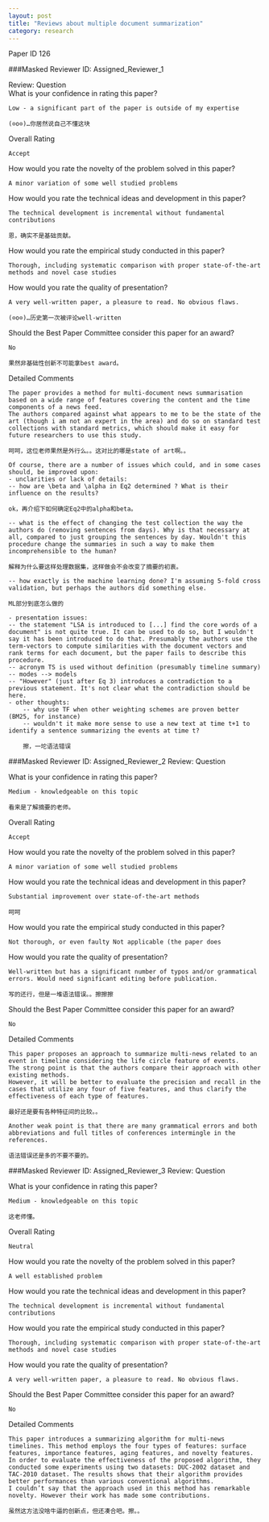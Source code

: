 ```yaml
---
layout: post
title: "Reviews about multiple document summarization"
category: research
---
```



Paper ID	126

###Masked Reviewer ID:	Assigned_Reviewer_1

Review:	
Question	 
What is your confidence in rating this paper?
	
	Low - a significant part of the paper is outside of my expertise
	
	(⊙o⊙)…你居然说自己不懂这块

Overall Rating	
	
	Accept

How would you rate the novelty of the problem solved in this paper?

	A minor variation of some well studied problems

How would you rate the technical ideas and development in this paper?

	The technical development is incremental without fundamental contributions
	
	恩，确实不是基础贡献。

How would you rate the empirical study conducted in this paper?

	Thorough, including systematic comparison with proper state-of-the-art methods and novel case studies

How would you rate the quality of presentation?

	A very well-written paper, a pleasure to read. No obvious flaws.
	
	(⊙o⊙)…历史第一次被评论well-written

Should the Best Paper Committee consider this paper for an award?
	
	No
	
	果然非基础性创新不可能拿best award。
	
Detailed Comments	

	The paper provides a method for multi-document news summarisation based on a wide range of features covering the content and the time components of a news feed. 
	The authors compared against what appears to me to be the state of the art (though i am not an expert in the area) and do so on standard test collections with standard metrics, which should make it easy for future researchers to use this study. 
	
	呵呵，这位老师果然是外行么。。这对比的哪是state of art啊。。

	Of course, there are a number of issues which could, and in some cases should, be improved upon:
	- unclarities or lack of details:
	-- how are \beta and \alpha in Eq2 determined ? What is their influence on the results?
	
	ok，再介绍下如何确定Eq2中的alpha和beta。
	
	-- what is the effect of changing the test collection the way the authors do (removing sentences from days). Why is that necessary at all, compared to just grouping the sentences by day. Wouldn't this procedure change the summaries in such a way to make them incomprehensible to the human?
	
	解释为什么要这样处理数据集，这样做会不会改变了摘要的初衷。
	
	-- how exactly is the machine learning done? I'm assuming 5-fold cross validation, but perhaps the authors did something else. 
	
	ML部分到底怎么做的
	
	- presentation issues:
	-- the statement "LSA is introduced to [...] find the core words of a document" is not quite true. It can be used to do so, but I wouldn't say it has been introduced to do that. Presumably the authors use the term-vectors to compute similarities with the document vectors and rank terms for each document, but the paper fails to describe this procedure. 
	-- acronym TS is used without definition (presumably timeline summary)
	-- modes --> models
	-- "However" (just after Eq 3) introduces a contradiction to a previous statement. It's not clear what the contradiction should be here.
	- other thoughts:
		-- why use TF when other weighting schemes are proven better (BM25, for instance)
		-- wouldn't it make more sense to use a new text at time t+1 to identify a sentence summarizing the events at time t?
		
		擦，一坨语法错误

###Masked Reviewer ID:	Assigned_Reviewer_2
Review:	
Question	 

What is your confidence in rating this paper?

	Medium - knowledgeable on this topic
	
	看来是了解摘要的老师。

Overall Rating	

	Accept

How would you rate the novelty of the problem solved in this paper?

	A minor variation of some well studied problems

How would you rate the technical ideas and development in this paper?

	Substantial improvement over state-of-the-art methods
	
	呵呵

How would you rate the empirical study conducted in this paper?

	Not thorough, or even faulty Not applicable (the paper does
	
How would you rate the quality of presentation?

	Well-written but has a significant number of typos and/or grammatical errors. Would need significant editing before publication.
	
	写的还行，但是一堆语法错误。。擦擦擦

Should the Best Paper Committee consider this paper for an award?
	
	No

Detailed Comments	

	This paper proposes an approach to summarize multi-news related to an event in timeline considering the life circle feature of events.
	The strong point is that the authors compare their approach with other existing methods.
	However, it will be better to evaluate the precision and recall in the cases that utilize any four of five features, and thus clarify the effectiveness of each type of features.
	
	最好还是要有各种特征间的比较。。
	
	Another weak point is that there are many grammatical errors and both abbreviations and full titles of conferences intermingle in the references.
	
	语法错误还是多的不要不要的。

###Masked Reviewer ID:	Assigned_Reviewer_3
Review:	
Question	 

What is your confidence in rating this paper?
	
	Medium - knowledgeable on this topic
	
	这老师懂。

Overall Rating	
	
	Neutral

How would you rate the novelty of the problem solved in this paper?

	A well established problem

How would you rate the technical ideas and development in this paper?
	
	The technical development is incremental without fundamental contributions

How would you rate the empirical study conducted in this paper?

	Thorough, including systematic comparison with proper state-of-the-art methods and novel case studies

How would you rate the quality of presentation?

	A very well-written paper, a pleasure to read. No obvious flaws.

Should the Best Paper Committee consider this paper for an award?

	No

Detailed Comments	

	This paper introduces a summarizing algorithm for multi-news timelines. This method employs the four types of features: surface features, importance features, aging features, and novelty features. In order to evaluate the effectiveness of the proposed algorithm, they conducted some experiments using two datasets: DUC-2002 dataset and TAC-2010 dataset. The results shows that their algorithm provides better performances than various conventional algorithms. 
	I couldn’t say that the approach used in this method has remarkable novelty. However their work has made some contributions.
	
	虽然这方法没啥牛逼的创新点，但还凑合吧。擦。。


 
